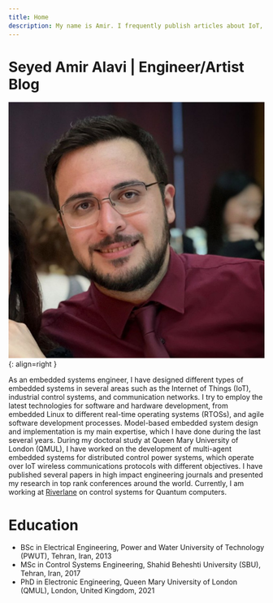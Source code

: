 ```yaml
---
title: Home
description: My name is Amir. I frequently publish articles about IoT, control systems, and embedded software development on this website based on my latest research experience.
---
```


# Seyed Amir Alavi | Engineer/Artist Blog 

![Seyed Amir Alavi Photo](images/seyed-amir-alavi.jpeg){: align=right }

As an embedded systems engineer, I have designed different types of embedded systems in several areas such as the Internet of Things (IoT), industrial control systems, and communication networks. I try to employ the latest technologies for software and hardware development, from embedded Linux to different real-time operating systems (RTOSs), and agile software development processes. Model-based embedded system design and implementation is my main expertise, which I have done during the last several years. During my doctoral study at Queen Mary University of London (QMUL), I have worked on the development of multi-agent embedded systems for distributed control power systems, which operate over IoT wireless communications protocols with different objectives. I have published several papers in high impact engineering journals and presented my research in top rank conferences around the world. Currently, I am working at [Riverlane](https://www.riverlane.com/) on control systems for Quantum computers.

# Education

- BSc in Electrical Engineering, Power and Water University of Technology (PWUT), Tehran, Iran, 2013
- MSc in Control Systems Engineering, Shahid Beheshti University (SBU), Tehran, Iran, 2017
- PhD in Electronic Engineering, Queen Mary University of London (QMUL), London, United Kingdom, 2021
